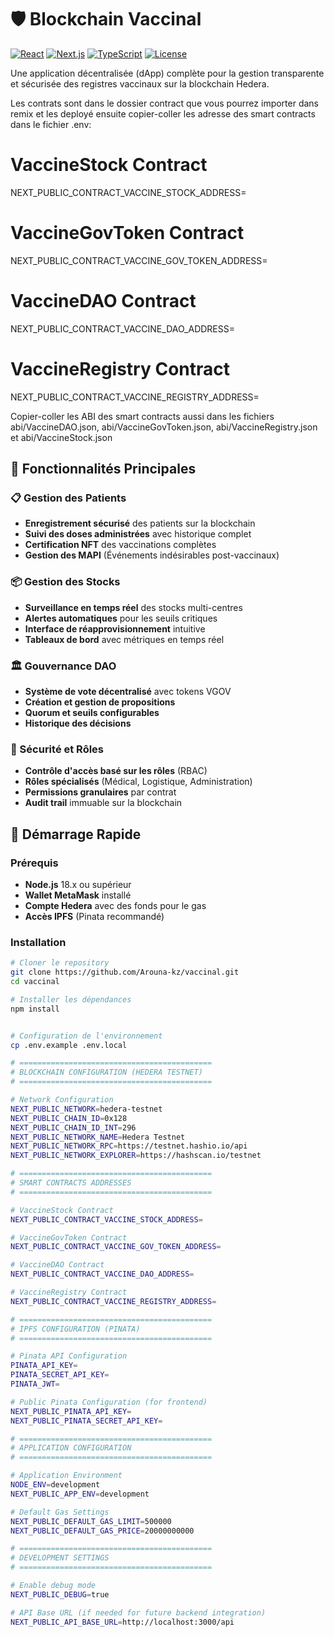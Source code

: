 
# 🛡️ Blockchain Vaccinal

[![React](https://img.shields.io/badge/React-18.2.0-blue)](https://reactjs.org/)
[![Next.js](https://img.shields.io/badge/Next.js-14.0.0-black)](https://nextjs.org/)
[![TypeScript](https://img.shields.io/badge/TypeScript-5.0.0-blue)](https://www.typescriptlang.org/)
[![License](https://img.shields.io/badge/License-MIT-green)](LICENSE)

Une application décentralisée (dApp) complète pour la gestion transparente et sécurisée des registres vaccinaux sur la blockchain Hedera.

<!-- ***************Deployer et configurer les smart contracts******************* -->
Les contrats sont dans le dossier contract que vous pourrez importer dans remix et les deployé ensuite copier-coller les adresse des smart contracts dans le fichier .env:
# VaccineStock Contract
NEXT_PUBLIC_CONTRACT_VACCINE_STOCK_ADDRESS=

# VaccineGovToken Contract  
NEXT_PUBLIC_CONTRACT_VACCINE_GOV_TOKEN_ADDRESS=

# VaccineDAO Contract
NEXT_PUBLIC_CONTRACT_VACCINE_DAO_ADDRESS=

# VaccineRegistry Contract
NEXT_PUBLIC_CONTRACT_VACCINE_REGISTRY_ADDRESS=

Copier-coller les ABI des smart contracts aussi dans les fichiers abi/VaccineDAO.json, abi/VaccineGovToken.json, abi/VaccineRegistry.json et abi/VaccineStock.json

<!-- **********************FIN******************************************************** -->


## 🌟 Fonctionnalités Principales

### 📋 Gestion des Patients
- **Enregistrement sécurisé** des patients sur la blockchain
- **Suivi des doses administrées** avec historique complet
- **Certification NFT** des vaccinations complètes
- **Gestion des MAPI** (Événements indésirables post-vaccinaux)

### 📦 Gestion des Stocks
- **Surveillance en temps réel** des stocks multi-centres
- **Alertes automatiques** pour les seuils critiques
- **Interface de réapprovisionnement** intuitive
- **Tableaux de bord** avec métriques en temps réel

### 🏛️ Gouvernance DAO
- **Système de vote décentralisé** avec tokens VGOV
- **Création et gestion de propositions**
- **Quorum et seuils configurables**
- **Historique des décisions**

### 🔐 Sécurité et Rôles
- **Contrôle d'accès basé sur les rôles** (RBAC)
- **Rôles spécialisés** (Médical, Logistique, Administration)
- **Permissions granulaires** par contrat
- **Audit trail** immuable sur la blockchain

## 🚀 Démarrage Rapide

### Prérequis

- **Node.js** 18.x ou supérieur
- **Wallet MetaMask** installé
- **Compte Hedera** avec des fonds pour le gas
- **Accès IPFS** (Pinata recommandé)

### Installation

```bash
# Cloner le repository
git clone https://github.com/Arouna-kz/vaccinal.git
cd vaccinal

# Installer les dépendances
npm install


# Configuration de l'environnement
cp .env.example .env.local

# ===========================================
# BLOCKCHAIN CONFIGURATION (HEDERA TESTNET)
# ===========================================

# Network Configuration
NEXT_PUBLIC_NETWORK=hedera-testnet
NEXT_PUBLIC_CHAIN_ID=0x128
NEXT_PUBLIC_CHAIN_ID_INT=296
NEXT_PUBLIC_NETWORK_NAME=Hedera Testnet
NEXT_PUBLIC_NETWORK_RPC=https://testnet.hashio.io/api
NEXT_PUBLIC_NETWORK_EXPLORER=https://hashscan.io/testnet

# ===========================================
# SMART CONTRACTS ADDRESSES
# ===========================================

# VaccineStock Contract
NEXT_PUBLIC_CONTRACT_VACCINE_STOCK_ADDRESS=

# VaccineGovToken Contract  
NEXT_PUBLIC_CONTRACT_VACCINE_GOV_TOKEN_ADDRESS=

# VaccineDAO Contract
NEXT_PUBLIC_CONTRACT_VACCINE_DAO_ADDRESS=

# VaccineRegistry Contract
NEXT_PUBLIC_CONTRACT_VACCINE_REGISTRY_ADDRESS=

# ===========================================
# IPFS CONFIGURATION (PINATA)
# ===========================================

# Pinata API Configuration
PINATA_API_KEY=
PINATA_SECRET_API_KEY=
PINATA_JWT=

# Public Pinata Configuration (for frontend)
NEXT_PUBLIC_PINATA_API_KEY=
NEXT_PUBLIC_PINATA_SECRET_API_KEY=

# ===========================================
# APPLICATION CONFIGURATION
# ===========================================

# Application Environment
NODE_ENV=development
NEXT_PUBLIC_APP_ENV=development

# Default Gas Settings
NEXT_PUBLIC_DEFAULT_GAS_LIMIT=500000
NEXT_PUBLIC_DEFAULT_GAS_PRICE=20000000000

# ===========================================
# DEVELOPMENT SETTINGS
# ===========================================

# Enable debug mode
NEXT_PUBLIC_DEBUG=true

# API Base URL (if needed for future backend integration)
NEXT_PUBLIC_API_BASE_URL=http://localhost:3000/api


